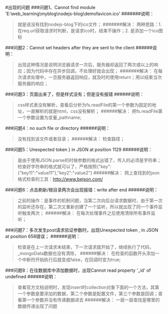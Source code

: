 #出现的问题
###问题1、Cannot find module 'E:\web_learning\myblog\nodejs-blog\demofavicon.ico'
#######说明：
>就是说没有找到nodejs-blog下的ico文件；
#######解决： 
>两种思路：1. 在req.url获取请求时判断，是请求ico时，结束不操作；2. 是添加一个ico图标

###问题2：Cannot set headers after they are sent to the client
######说明：
>出现这种情况是说明浏览器请求一次后，服务器却返回了两次或以上的响应；因为代码中存在异步回调，不处理好就会出现；
#######解决：
>在每次请求处理中，一旦服务器返回响应，就及时的使用return；用以结束当次服务器的响应；

###问题3：页面出来了，但是样式没有；但是没有报错
######说明：
>css样式表没有解析，查看后分析为fs.readFile的第一个参数为固定的地址，一直解析的就是html，css没有解析；
######解决：
>把fs.readFile第一个参数设置为变量_pathname;

###问题4：no such file or directory
######说明：
>没有找到该文件或者目录；
######解决：
>检查路径；

###问题5：Unexpected token } in JSON at position 1129
######说明：
>是由于使用JSON.parse的时候参数的格式出错了，传入的必须是字符串；检查好字符串的格式就可以了，严格按照{"key":{"key11":"value11"},"key2":"value2"}
######解决：
>网上查找到的json格式检查的工具：http://www.bejson.com/

###问题6：点击刷新/根目录两次会出现报错：write after end
######说明：
>之前的操作：是事件的机制问题，当第二次向后台请求数据时，由于第一次的监听还存在，第二次又重新创建了一个监听，所以就出现了同一个事件监听触发两次；
######解决：
>在每次处理事件之后使用清除所有事件监听；

###问题7：多次发生post请求验证参数时，出现Unexpected token , in JSON at position 658错误；
######说明：
>检查是在上一次请求未结束，下一次请求就开始了，继续执行了代码，_mongoData数据也没有清除，
######解决：
>在检查的函数开头添加一个中断符开始执行后就变成false，在回调时变为true;

###问题8：在往数据库中添加数据时，出现Cannot read property '_id' of undefined
######说明：
>查看官方文档说明时，发现insert时collection对象下面的一个方法，其第一个参数是要添加的数据，第二个参数是配置文件，第三个参数是回调；查看第一个参数并没有传递数据进去
######解决：
>一层一层查找是哪里的数据传递出现了问题